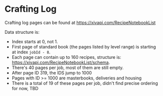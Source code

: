 # Crafting Log

Crafting log pages can be found at https://xivapi.com/RecipeNotebookList

Data structure is:

 - Index starts at 0, not 1.
 - First page of standard book (the pages listed by level range) is starting at index `jobId - 8`.
 - Each page can contain up to 160 recipes, structure is: https://xivapi.com/RecipeNotebookList/schema.
 - There's 40 pages per job, most of them are still empty.
 - After page ID 319, the IDS jump to 1000
 - Pages with ID >= 1000 are masterbooks, deliveries and housing
 - There is a total of 19 of these pages per job, didn't find precise ordering for now, TBD
